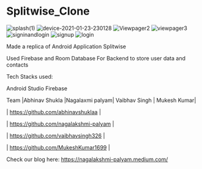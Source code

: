 # Splitwise_Clone
![splash(1)](https://user-images.githubusercontent.com/68853216/105610289-fe8c7580-5dd4-11eb-9a0b-e66658e45002.png)
![device-2021-01-23-230128](https://user-images.githubusercontent.com/68853216/105609752-60e37700-5dd1-11eb-92b5-7bf0b08587d5.png)
![Viewpager2](https://user-images.githubusercontent.com/68853216/105609822-d8190b00-5dd1-11eb-8d7c-6aa9a0df0912.png)
![viewpager3](https://user-images.githubusercontent.com/68853216/105609870-24644b00-5dd2-11eb-92a1-22df0a593693.png)
![signinandlogin](https://user-images.githubusercontent.com/68853216/105610308-24b21580-5dd5-11eb-8732-5a8d4c822c37.png)
![signup](https://user-images.githubusercontent.com/68853216/105610330-41e6e400-5dd5-11eb-8592-d87824df168f.png)
![login](https://user-images.githubusercontent.com/68853216/105610346-5a56fe80-5dd5-11eb-9b01-26230156bf6e.png)

Made a replica of Android Application Splitwise

Used Firebase and Room Database For Backend to store user data and contacts


Tech Stacks used:

Android Studio Firebase

Team
|Abhinav Shukla |Nagalaxmi palyam| Vaibhav Singh | Mukesh Kumar|

| https://github.com/abhinavshuklaa |

| https://github.com/nagalakshmi-palyam |

| https://github.com/vaibhavsingh326 |

| https://github.com/MukeshKumar1699 |



Check our blog here:
https://nagalakshmi-palyam.medium.com/
